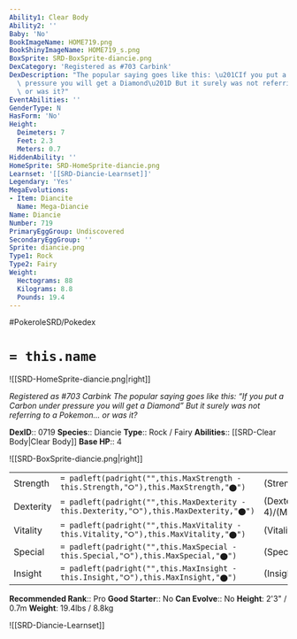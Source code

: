 ```yaml
---
Ability1: Clear Body
Ability2: ''
Baby: 'No'
BookImageName: HOME719.png
BookShinyImageName: HOME719_s.png
BoxSprite: SRD-BoxSprite-diancie.png
DexCategory: 'Registered as #703 Carbink'
DexDescription: "The popular saying goes like this: \u201CIf you put a Carbon under\
  \ pressure you will get a Diamond\u201D But it surely was not referring to a Pokemon...\
  \ or was it?"
EventAbilities: ''
GenderType: N
HasForm: 'No'
Height:
  Deimeters: 7
  Feet: 2.3
  Meters: 0.7
HiddenAbility: ''
HomeSprite: SRD-HomeSprite-diancie.png
Learnset: '[[SRD-Diancie-Learnset]]'
Legendary: 'Yes'
MegaEvolutions:
- Item: Diancite
  Name: Mega-Diancie
Name: Diancie
Number: 719
PrimaryEggGroup: Undiscovered
SecondaryEggGroup: ''
Sprite: diancie.png
Type1: Rock
Type2: Fairy
Weight:
  Hectograms: 88
  Kilograms: 8.8
  Pounds: 19.4
---
```


#PokeroleSRD/Pokedex

# `= this.name`

![[SRD-HomeSprite-diancie.png|right]]

*Registered as #703 Carbink*
*The popular saying goes like this: “If you put a Carbon under pressure you will get a Diamond” But it surely was not referring to a Pokemon... or was it?*

**DexID**:: 0719
**Species**:: Diancie
**Type**:: Rock / Fairy
**Abilities**:: [[SRD-Clear Body|Clear Body]]
**Base HP**:: 4

![[SRD-BoxSprite-diancie.png|right]]

|           |                                                                                        |                                          |
| --------- | -------------------------------------------------------------------------------------- | ---------------------------------------- |
| Strength  | `= padleft(padright("",this.MaxStrength - this.Strength,"⭘"),this.MaxStrength,"⬤")`    | (Strength::6)/(MaxStrength::6)   |
| Dexterity | `= padleft(padright("",this.MaxDexterity - this.Dexterity,"⭘"),this.MaxDexterity,"⬤")` | (Dexterity:: 4)/(MaxDexterity::4) |
| Vitality  | `= padleft(padright("",this.MaxVitality - this.Vitality,"⭘"),this.MaxVitality,"⬤")`    | (Vitality::8)/(MaxVitality::8)   |
| Special   | `= padleft(padright("",this.MaxSpecial - this.Special,"⭘"),this.MaxSpecial,"⬤")`       | (Special::6)/(MaxSpecial::6)     |
| Insight   | `= padleft(padright("",this.MaxInsight - this.Insight,"⭘"),this.MaxInsight,"⬤")`       | (Insight::8)/(MaxInsight::8)     |

**Recommended Rank**:: Pro
**Good Starter**:: No
**Can Evolve**:: No
**Height**: 2'3" / 0.7m
**Weight**: 19.4lbs / 8.8kg

![[SRD-Diancie-Learnset]]